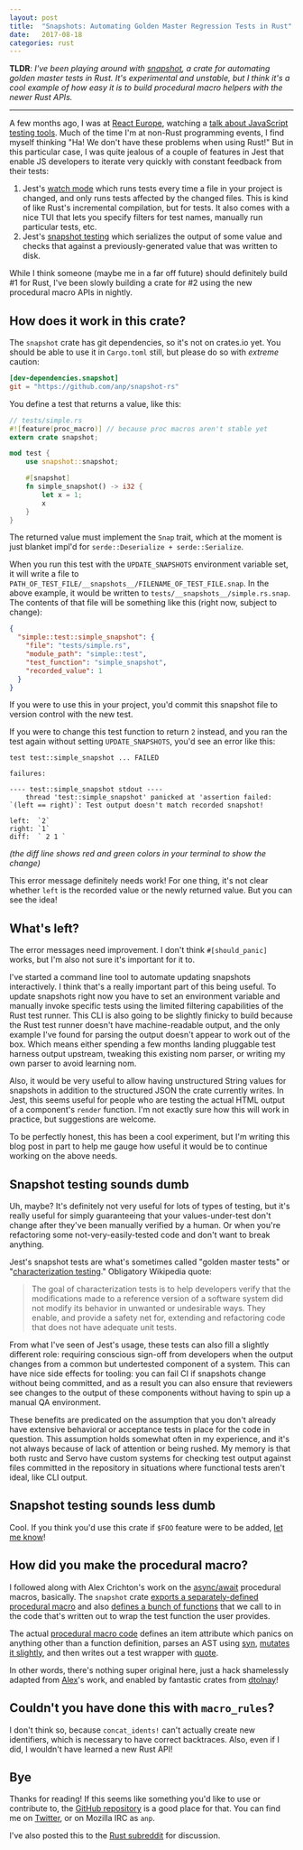 ```yaml
---
layout: post
title:  "Snapshots: Automating Golden Master Regression Tests in Rust"
date:   2017-08-18
categories: rust
---
```


**TLDR**: _I've been playing around with [snapshot](https://github.com/anp/snapshot-rs), a crate for automating golden master tests in Rust. It's experimental and unstable, but I think it's a cool example of how easy it is to build procedural macro helpers with the newer Rust APIs._

---

A few months ago, I was at [React Europe](https://www.react-europe.org/), watching a [talk about JavaScript testing tools](https://www.youtube.com/watch?v=qAZ3_xCHe48). Much of the time I'm at non-Rust programming events, I find myself thinking "Ha! We don't have these problems when using Rust!" But in this particular case, I was quite jealous of a couple of features in Jest that enable JS developers to iterate very quickly with constant feedback from their tests:

1. Jest's [watch mode](http://facebook.github.io/jest/docs/cli.html#watch) which runs tests every time a file in your project is changed, and only runs tests affected by the changed files. This is kind of like Rust's incremental compilation, but for tests. It also comes with a nice TUI that lets you specify filters for test names, manually run particular tests, etc.
2. Jest's [snapshot testing](https://facebook.github.io/jest/docs/snapshot-testing.html) which serializes the output of some value and checks that against a previously-generated value that was written to disk.

While I think someone (maybe me in a far off future) should definitely build #1 for Rust, I've been slowly building a crate for #2 using the new procedural macro APIs in nightly.

## How does it work in this crate?

The `snapshot` crate has git dependencies, so it's not on crates.io yet. You should be able to use it in `Cargo.toml` still, but please do so with _extreme_ caution:

```toml
[dev-dependencies.snapshot]
git = "https://github.com/anp/snapshot-rs"
```

You define a test that returns a value, like this:

```rust
// tests/simple.rs
#![feature(proc_macro)] // because proc macros aren't stable yet
extern crate snapshot;

mod test {
    use snapshot::snapshot;

    #[snapshot]
    fn simple_snapshot() -> i32 {
        let x = 1;
        x
    }
}
```

The returned value must implement the `Snap` trait, which at the moment is just blanket impl'd for `serde::Deserialize + serde::Serialize`.

When you run this test with the `UPDATE_SNAPSHOTS` environment variable set, it will write a file to `PATH_OF_TEST_FILE/__snapshots__/FILENAME_OF_TEST_FILE.snap`. In the above example, it would be written to `tests/__snapshots__/simple.rs.snap`. The contents of that file will be something like this (right now, subject to change):

```json
{
  "simple::test::simple_snapshot": {
    "file": "tests/simple.rs",
    "module_path": "simple::test",
    "test_function": "simple_snapshot",
    "recorded_value": 1
  }
}
```

If you were to use this in your project, you'd commit this snapshot file to version control with the new test.

If you were to change this test function to return `2` instead, and you ran the test again without setting `UPDATE_SNAPSHOTS`, you'd see an error like this:

```
test test::simple_snapshot ... FAILED

failures:

---- test::simple_snapshot stdout ----
	thread 'test::simple_snapshot' panicked at 'assertion failed: `(left == right)`: Test output doesn't match recorded snapshot!

left:  `2`
right: `1`
diff:  ` 2 1 `
```

_(the diff line shows red and green colors in your terminal to show the change)_

This error message definitely needs work! For one thing, it's not clear whether `left` is the recorded value or the newly returned value. But you can see the idea!

## What's left?

The error messages need improvement. I don't think `#[should_panic]` works, but I'm also not sure it's important for it to.

I've started a command line tool to automate updating snapshots interactively. I think that's a really important part of this being useful. To update snapshots right now you have to set an environment variable and manually invoke specific tests using the limited filtering capabilities of the Rust test runner. This CLI is also going to be slightly finicky to build because the Rust test runner doesn't have machine-readable output, and the only example I've found for parsing the output doesn't appear to work out of the box. Which means either spending a few months landing pluggable test harness output upstream, tweaking this existing nom parser, or writing my own parser to avoid learning nom.

Also, it would be very useful to allow having unstructured String values for snapshots in addition to the structured JSON the crate currently writes. In Jest, this seems useful for people who are testing the actual HTML output of a component's `render` function. I'm not exactly sure how this will work in practice, but suggestions are welcome.

To be perfectly honest, this has been a cool experiment, but I'm writing this blog post in part to help me gauge how useful it would be to continue working on the above needs.

## Snapshot testing sounds dumb

Uh, maybe? It's definitely not very useful for lots of types of testing, but it's really useful for simply guaranteeing that your values-under-test don't change after they've been manually verified by a human. Or when you're refactoring some not-very-easily-tested code and don't want to break anything.

Jest's snapshot tests are what's sometimes called "golden master tests" or "[characterization testing](https://en.wikipedia.org/wiki/Characterization_test)." Obligatory Wikipedia quote:

> The goal of characterization tests is to help developers verify that the modifications made to a reference version of a software system did not modify its behavior in unwanted or undesirable ways. They enable, and provide a safety net for, extending and refactoring code that does not have adequate unit tests.

From what I've seen of Jest's usage, these tests can also fill a slightly different role: requiring conscious sign-off from developers when the output changes from a common but undertested component of a system. This can have nice side effects for tooling: you can fail CI if snapshots change without being committed, and as a result you can also ensure that reviewers see changes to the output of these components without having to spin up a manual QA environment.

These benefits are predicated on the assumption that you don't already have extensive behavioral or acceptance tests in place for the code in question. This assumption holds somewhat often in my experience, and it's not always because of lack of attention or being rushed. My memory is that both rustc and Servo have custom systems for checking test output against files committed in the repository in situations where functional tests aren't ideal, like CLI output.

## Snapshot testing sounds less dumb

Cool. If you think you'd use this crate if `$FOO` feature were to be added, [let me know](https://github.com/anp/snapshot-rs/issues)!

## How did you make the procedural macro?

I followed along with Alex Crichton's work on the [async/await](https://github.com/alexcrichton/futures-await) procedural macros, basically. The `snapshot` crate [exports a separately-defined procedural macro](https://github.com/anp/snapshot-rs/blob/master/src/lib.rs#L8-L14) and also [defines a bunch of functions](https://github.com/anp/snapshot-rs/blob/master/src/lib.rs#L30) that we call to in the code that's written out to wrap the test function the user provides.

The actual [procedural macro code](https://github.com/anp/snapshot-rs/blob/master/snapshot-proc-macro/src/lib.rs) defines an item attribute which panics on anything other than a function definition, parses an AST using [syn](https://github.com/dtolnay/syn), [mutates it slightly](https://github.com/anp/snapshot-rs/blob/master/snapshot-proc-macro/src/lib.rs#L17-L33), and then writes out a test wrapper with [quote](https://github.com/dtolnay/quote).

In other words, there's nothing super original here, just a hack shamelessly adapted from [Alex](https://github.com/alexcrichton)'s work, and enabled by fantastic crates from [dtolnay](https://github.com/dtolnay)!

## Couldn't you have done this with `macro_rules`?

I don't think so, because `concat_idents!` can't actually create new identifiers, which is necessary to have correct backtraces. Also, even if I did, I wouldn't have learned a new Rust API!

## Bye

Thanks for reading! If this seems like something you'd like to use or contribute to, the [GitHub repository](https://github.com/anp/snapshot-rs) is a good place for that. You can find me on [Twitter](https://twitter.com/dika10sune), or on Mozilla IRC as `anp`.

I've also posted this to the [Rust subreddit](https://www.reddit.com/r/rust/comments/6ujk91/snapshots_automating_golden_master_regression/) for discussion.

